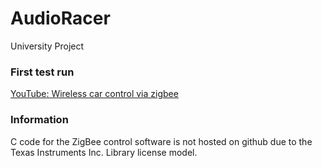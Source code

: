 AudioRacer
=========
University Project

### First test run
[YouTube: Wireless car control via zigbee](http://www.youtube.com/watch?v=whj3E_e5Ng8)

### Information
C code for the ZigBee control software is not hosted on github due to the Texas Instruments Inc. Library license model.